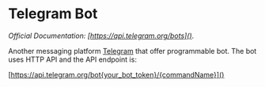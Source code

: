 # Telegram Bot

*Official Documentation: [https://api.telegram.org/bots]()*.

Another messaging platform [Telegram](https://telegram.org) that offer programmable bot. The bot uses HTTP API and the API endpoint is:

[https://api.telegram.org/bot{your_bot_token}/{commandName}]()